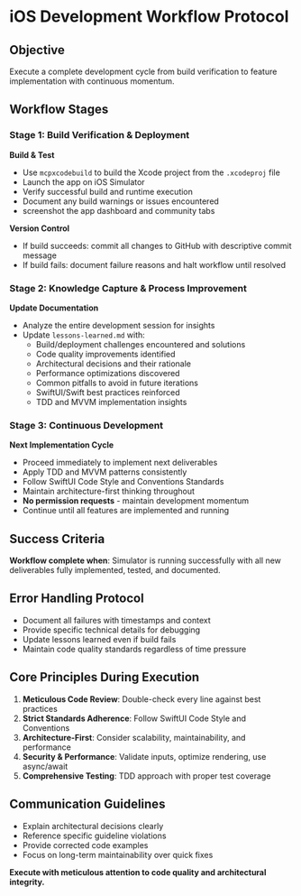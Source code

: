 # iOS Development Workflow Protocol

## Objective
Execute a complete development cycle from build verification to feature implementation with continuous momentum.

## Workflow Stages

### Stage 1: Build Verification & Deployment
**Build & Test**
- Use `mcpxcodebuild` to build the Xcode project from the `.xcodeproj` file
- Launch the app on iOS Simulator
- Verify successful build and runtime execution
- Document any build warnings or issues encountered
- screenshot the app dashboard and community tabs

**Version Control**
- If build succeeds: commit all changes to GitHub with descriptive commit message
- If build fails: document failure reasons and halt workflow until resolved

### Stage 2: Knowledge Capture & Process Improvement
**Update Documentation**
- Analyze the entire development session for insights
- Update `lessons-learned.md` with:
  - Build/deployment challenges encountered and solutions
  - Code quality improvements identified
  - Architectural decisions and their rationale
  - Performance optimizations discovered
  - Common pitfalls to avoid in future iterations
  - SwiftUI/Swift best practices reinforced
  - TDD and MVVM implementation insights

### Stage 3: Continuous Development
**Next Implementation Cycle**
- Proceed immediately to implement next deliverables
- Apply TDD and MVVM patterns consistently
- Follow SwiftUI Code Style and Conventions Standards
- Maintain architecture-first thinking throughout
- **No permission requests** - maintain development momentum
- Continue until all features are implemented and running

## Success Criteria
**Workflow complete when**: Simulator is running successfully with all new deliverables fully implemented, tested, and documented.

## Error Handling Protocol
- Document all failures with timestamps and context
- Provide specific technical details for debugging
- Update lessons learned even if build fails
- Maintain code quality standards regardless of time pressure

## Core Principles During Execution
1. **Meticulous Code Review**: Double-check every line against best practices
2. **Strict Standards Adherence**: Follow SwiftUI Code Style and Conventions
3. **Architecture-First**: Consider scalability, maintainability, and performance
4. **Security & Performance**: Validate inputs, optimize rendering, use async/await
5. **Comprehensive Testing**: TDD approach with proper test coverage

## Communication Guidelines
- Explain architectural decisions clearly
- Reference specific guideline violations
- Provide corrected code examples
- Focus on long-term maintainability over quick fixes

**Execute with meticulous attention to code quality and architectural integrity.**